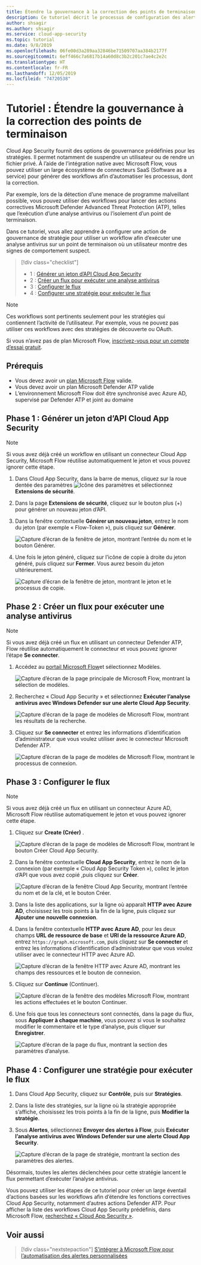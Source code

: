 ```yaml
---
title: Étendre la gouvernance à la correction des points de terminaison | Microsoft Docs
description: Ce tutoriel décrit le processus de configuration des alertes de stratégie Microsoft Cloud App Security pour déclencher des workflows Microsoft Flow afin d’exécuter des actions correctives Microsoft Defender Advanced Threat Protection.
author: shsagir
ms.author: shsagir
ms.service: cloud-app-security
ms.topic: tutorial
ms.date: 9/8/2019
ms.openlocfilehash: 06fe00d3a289aa32846be71509707aa384b2177f
ms.sourcegitcommit: 6eff466c7a6817b14a60d8c3b2c201c7ae4c2e2c
ms.translationtype: HT
ms.contentlocale: fr-FR
ms.lasthandoff: 12/05/2019
ms.locfileid: "74720538"
---
```

# <a name="tutorial-extend-governance-to-endpoint-remediation"></a>Tutoriel : Étendre la gouvernance à la correction des points de terminaison

Cloud App Security fournit des options de gouvernance prédéfinies pour les stratégies. Il permet notamment de suspendre un utilisateur ou de rendre un fichier privé. À l’aide de l’intégration native avec Microsoft Flow, vous pouvez utiliser un large écosystème de connecteurs SaaS (Software as a service) pour générer des workflows afin d’automatiser les processus, dont la correction.

Par exemple, lors de la détection d’une menace de programme malveillant possible, vous pouvez utiliser des workflows pour lancer des actions correctives Microsoft Defender Advanced Threat Protection (ATP), telles que l’exécution d’une analyse antivirus ou l’isolement d’un point de terminaison.

Dans ce tutoriel, vous allez apprendre à configurer une action de gouvernance de stratégie pour utiliser un workflow afin d’exécuter une analyse antivirus sur un point de terminaison où un utilisateur montre des signes de comportement suspect.

> [!div class="checklist"]
>
> * 1 : [Générer un jeton d’API Cloud App Security](#generate-token)
> * 2 : [Créer un flux pour exécuter une analyse antivirus](#create-flow)
> * 3 : [Configurer le flux](#configure-flow)
> * 4 : [Configurer une stratégie pour exécuter le flux](#configure-policy)

> [!NOTE]
> Ces workflows sont pertinents seulement pour les stratégies qui contiennent l’activité de l’utilisateur. Par exemple, vous ne pouvez pas utiliser ces workflows avec des stratégies de découverte ou OAuth.

Si vous n’avez pas de plan Microsoft Flow, [inscrivez-vous pour un compte d’essai gratuit](https://flow.microsoft.com/pricing).

## <a name="prerequisites"></a>Prérequis

* Vous devez avoir un [plan Microsoft Flow](https://flow.microsoft.com/pricing) valide.
* Vous devez avoir un plan Microsoft Defender ATP valide
* L’environnement Microsoft Flow doit être synchronisé avec Azure AD, supervisé par Defender ATP et joint au domaine

## Phase 1 : Générer un jeton d’API Cloud App Security<a name="generate-token"></a>

> [!NOTE]
> Si vous avez déjà créé un workflow en utilisant un connecteur Cloud App Security, Microsoft Flow réutilise automatiquement le jeton et vous pouvez ignorer cette étape.

1. Dans Cloud App Security, dans la barre de menus, cliquez sur la roue dentée des paramètres ![Icône des paramètres](media/settings-icon.png "icône des paramètres") et sélectionnez **Extensions de sécurité**.

1. Dans la page **Extensions de sécurité**, cliquez sur le bouton plus (+) pour générer un nouveau jeton d’API.
1. Dans la fenêtre contextuelle **Générer un nouveau jeton**, entrez le nom du jeton (par exemple « Flow-Token »), puis cliquez sur **Générer**.

    ![Capture d’écran de la fenêtre de jeton, montrant l’entrée du nom et le bouton Générer.](media/tutorial-flow-token-generate.png)
1. Une fois le jeton généré, cliquez sur l’icône de copie à droite du jeton généré, puis cliquez sur **Fermer**. Vous aurez besoin du jeton ultérieurement.

    ![Capture d’écran de la fenêtre de jeton, montrant le jeton et le processus de copie.](media/tutorial-flow-token-copy.png)

## Phase 2 : Créer un flux pour exécuter une analyse antivirus<a name="create-flow"></a>

> [!NOTE]
> Si vous avez déjà créé un flux en utilisant un connecteur Defender ATP, Flow réutilise automatiquement le connecteur et vous pouvez ignorer l’étape **Se connecter**.

1. Accédez au [portail Microsoft Flow](https://flow.microsoft.com/)et sélectionnez Modèles.

    ![Capture d’écran de la page principale de Microsoft Flow, montrant la sélection de modèles.](media/tutorial-flow-templates.png)

1. Recherchez « Cloud App Security » et sélectionnez **Exécuter l’analyse antivirus avec Windows Defender sur une alerte Cloud App Security**.

    ![Capture d’écran de la page de modèles de Microsoft Flow, montrant les résultats de la recherche.](media/tutorial-flow-templates-search.png)

1. Cliquez sur **Se connecter** et entrez les informations d’identification d’administrateur que vous voulez utiliser avec le connecteur Microsoft Defender ATP.

    ![Capture d’écran de la page de modèles de Microsoft Flow, montrant le processus de connexion.](media/tutorial-flow-templates-signin.png)

## Phase 3 : Configurer le flux<a name="configure-flow"></a>

> [!NOTE]
> Si vous avez déjà créé un flux en utilisant un connecteur Azure AD, Microsoft Flow réutilise automatiquement le jeton et vous pouvez ignorer cette étape.

1. Cliquez sur **Create (Créer)** .

    ![Capture d’écran de la page de modèles de Microsoft Flow, montrant le bouton Créer Cloud App Security.](media/tutorial-flow-templates-create.png)

1. Dans la fenêtre contextuelle **Cloud App Security**, entrez le nom de la connexion (par exemple « Cloud App Security Token »), collez le jeton d’API que vous avez copié ,puis cliquez sur **Créer**.

    ![Capture d’écran de la fenêtre Cloud App Security, montrant l’entrée du nom et de la clé, et le bouton Créer.](media/tutorial-flow-templates-create-window.png)

1. Dans la liste des applications, sur la ligne où apparaît **HTTP avec Azure AD**, choisissez les trois points à la fin de la ligne, puis cliquez sur **Ajouter une nouvelle connexion**.

1. Dans la fenêtre contextuelle **HTTP avec Azure AD**, pour les deux champs **URL de ressource de base** et **URI de la ressource Azure AD**, entrez `https://graph.microsoft.com`, puis cliquez sur **Se connecter** et entrez les informations d’identification d’administrateur que vous voulez utiliser avec le connecteur HTTP avec Azure AD.

    ![Capture d’écran de la fenêtre HTTP avec Azure AD, montrant les champs des ressources et le bouton de connexion.](media/tutorial-flow-templates-azure.png)

1. Cliquez sur **Continue** (Continuer).

    ![Capture d’écran de la fenêtre des modèles Microsoft Flow, montrant les actions effectuées et le bouton Continuer.](media/tutorial-flow-templates-continue.png)

1. Une fois que tous les connecteurs sont connectés, dans la page du flux, sous **Appliquer à chaque machine**, vous pouvez si vous le souhaitez modifier le commentaire et le type d’analyse, puis cliquer sur **Enregistrer**.

    ![Capture d’écran de la page du flux, montrant la section des paramètres d’analyse.](media/tutorial-flow-templates-scan.png)

## Phase 4 : Configurer une stratégie pour exécuter le flux<a name="configure-policy"></a>

1. Dans Cloud App Security, cliquez sur **Contrôle**, puis sur **Stratégies**.

1. Dans la liste des stratégies, sur la ligne où la stratégie appropriée s’affiche, choisissez les trois points à la fin de la ligne, puis **Modifier la stratégie**.

1. Sous **Alertes**, sélectionnez **Envoyer des alertes à Flow**, puis **Exécuter l’analyse antivirus avec Windows Defender sur une alerte Cloud App Security**.

    ![Capture d’écran de la page de stratégie, montrant la section des paramètres des alertes.](media/tutorial-flow-templates-alerts.png)

Désormais, toutes les alertes déclenchées pour cette stratégie lancent le flux permettant d’exécuter l’analyse antivirus.

Vous pouvez utiliser les étapes de ce tutoriel pour créer un large éventail d’actions basées sur les workflows afin d’étendre les fonctions correctives Cloud App Security, notamment d’autres actions Defender ATP. Pour afficher la liste des workflows Cloud App Security prédéfinis, dans Microsoft Flow, [recherchez « Cloud App Security »](https://go.microsoft.com/fwlink/?linkid=2102574).

## <a name="see-also"></a>Voir aussi

> [!div class="nextstepaction"]
> [S’intégrer à Microsoft Flow pour l’automatisation des alertes personnalisées](flow-integration.md)
